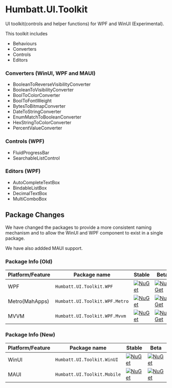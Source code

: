 # Humbatt.UI.Toolkit

UI toolkit(controls and helper functions) for WPF and WinUI (Experimental).

This toolkit includes

 - Behaviours
 - Converters
 - Controls
 - Editors

### Converters (WinUI, WPF and MAUI)

- BooleanToReverseVisibilityConverter
- BooleanToVisibilityConverter
- BoolToColorConverter
- BoolToFontWeight
- BytesToBitmapConverter
- DateToStringConverter
- EnumMatchToBooleanConverter
- HexStringToColorConverter
- PercentValueConverter

### Controls (WPF)

- FluidProgressBar
- SearchableListControl

### Editors (WPF)

- AutoCompleteTextBox
- BindableListBox
- DecimalTextBox
- MultiComboBox

## Package Changes

We have changed the packages to provide a more consistent naming mechanism and to allow the WinUI and WPF component to exist in a single package.

We have also addded MAUI support.


### Package Info (Old)

Platform/Feature               | Package name                              | Stable                              | Beta
-----------------------|-------------------------------------------|------------------------------------------------|----------------
WPF             | `Humbatt.UI.Toolkit.WPF` | [![NuGet](https://img.shields.io/nuget/v/Humbatt.UI.Toolkit.WPF.svg?style=flat-square&label=nuget)](https://www.nuget.org/packages/Humbatt.UI.Toolkit.WPF/) | [![NuGet](https://img.shields.io/nuget/vpre/Humbatt.UI.Toolkit.WPF.svg?style=flat-square&label=nuget)](https://www.nuget.org/packages/Humbatt.UI.Toolkit.WPF/) |
Metro(MahApps)           | `Humbatt.UI.Toolkit.WPF.Metro` | [![NuGet](https://img.shields.io/nuget/v/Humbatt.UI.Toolkit.WPF.Metro.svg?style=flat-square&label=nuget)](https://www.nuget.org/packages/Humbatt.UI.Toolkit.WPF.Metro/) |  [![NuGet](https://img.shields.io/nuget/vpre/Humbatt.UI.Toolkit.WPF.Metro.svg?style=flat-square&label=nuget)](https://www.nuget.org/packages/Humbatt.UI.Toolkit.WPF.Metro/) |
MVVM             | `Humbatt.UI.Toolkit.WPF.Mvvm` | [![NuGet](https://img.shields.io/nuget/v/Humbatt.UI.Toolkit.WPF.Mvvm.svg?style=flat-square&label=nuget)](https://www.nuget.org/packages/Humbatt.UI.Toolkit.WPF.Mvvm/) |[![NuGet](https://img.shields.io/nuget/vpre/Humbatt.UI.Toolkit.WPF.Mvvm.svg?style=flat-square&label=nuget)](https://www.nuget.org/packages/Humbatt.UI.Toolkit.WPF.Mvvm/) |

### Package Info (New)

Platform/Feature               | Package name                              | Stable                              | Beta
-----------------------|-------------------------------------------|------------------------------------------------|----------------
WinUI             | `Humbatt.UI.Toolkit.WinUI` | [![NuGet](https://img.shields.io/nuget/v/Humbatt.UI.Toolkit.WinUI.svg?style=flat-square&label=nuget)](https://www.nuget.org/packages/Humbatt.UI.Toolkit.WinUI/) |[![NuGet](https://img.shields.io/nuget/vpre/Humbatt.UI.Toolkit.WinUI.svg?style=flat-square&label=nuget)](https://www.nuget.org/packages/Humbatt.UI.Toolkit.WinUI/) |
MAUI             | `Humbatt.UI.Toolkit.Mobile` | [![NuGet](https://img.shields.io/nuget/v/Humbatt.UI.Toolkit.Mobile.svg?style=flat-square&label=nuget)](https://www.nuget.org/packages/Humbatt.UI.Toolkit.Mobile/) |[![NuGet](https://img.shields.io/nuget/vpre/Humbatt.UI.Toolkit.Mobile.svg?style=flat-square&label=nuget)](https://www.nuget.org/packages/Humbatt.UI.Toolkit.Mobile/) |
  

